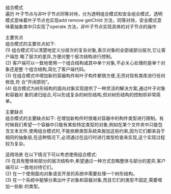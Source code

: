 <p>组合模式
<br>遍历 叶子节点与非叶子节点同等对待，分为透明组合模式和安全组合模式，透明模式意味着叶子节点也实现add remove getChild 方法，同等对待，安全模式意味着抽象类中只实现了operate 方法，非叶子节点实现具体的对子节点的操作
<p>主要优点 
<br>组合模式的主要优点如下:<br>(1) 组合模式可以清楚地定义分层次的复杂对象,表示对象的全部或部分层次,它让客户端忽 略了层次的差异,方便对整个层次结构进行控制。<br>(2) 客户端可以一致地使用一个组合结构或其中单个对象,不必关心处理的是单个对象还是整 个组合结构,简化了客户端代码。<br>(3) 在组合模式中增加新的容器构件和叶子构件都很方便,无须对现有类库进行任何修改,符 合“开闭原则”。<br>(4) 组合模式为树形结构的面向对象实现提供了一种灵活的解决方案,通过叶子对象和容器对 象的递归组合,可以形成复杂的树形结构,但对树形结构的控制却非常简单。<p>主要缺点<br>组合模式的主要缺点如下:在增加新构件时很难对容器中的构件类型进行限制。有时候我们希望一个容器中只能有某些特定类型的对象,例如在某个文件夹中只能包含文本文件,使用组合模式时,不能依赖类型系统来施加这些约束,因为它们都来自于相同的抽象层,在这种情况下,必须通过在运行时进行类型检查来实现,这个实现过程较为复杂。<p>适用场景 在以下情况下可以考虑使用组合模式:<br>(1) 在具有整体和部分的层次结构中,希望通过一种方式忽略整体与部分的差异,客户端可以 一致地对待它们。<br>(2) 在一个使用面向对象语言开发的系统中需要处理一个树形结构。<br>(3) 在一个系统中能够分离出叶子对象和容器对象,而且它们的类型不固定,需要增加一些新 的类型。
